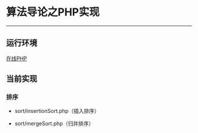 # 算法导论之PHP实现

---

## 运行环境

[在线PHP](https://3v4l.org/)

## 当前实现

### 排序

- sort/insertionSort.php（插入排序）

- sort/mergeSort.php（归并排序）
